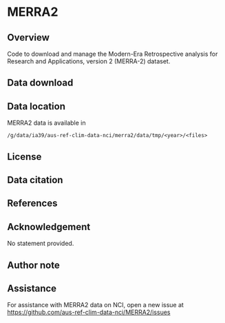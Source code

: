 # MERRA2

## Overview

Code to download and manage the Modern-Era Retrospective analysis for Research and Applications, version 2 (MERRA-2) dataset.

## Data download


## Data location

MERRA2 data is available in

```
/g/data/ia39/aus-ref-clim-data-nci/merra2/data/tmp/<year>/<files>
```

## License


## Data citation


## References


## Acknowledgement

No statement provided.

## Author note


## Assistance

For assistance with MERRA2 data on NCI, open a new issue at https://github.com/aus-ref-clim-data-nci/MERRA2/issues
